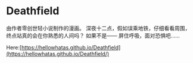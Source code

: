 # Deathfield
由作者零创世轻小说制作的漫画。 深夜十二点，假如误乘地铁，仔细看看周围，终点站真的会在你熟悉的人间吗？ 如果不是—— 屏住呼吸，面对恐惧吧......  

Here:[https://hellowhatas.github.io/Deathfield](https://hellowhatas.github.io/Deathfield/)
